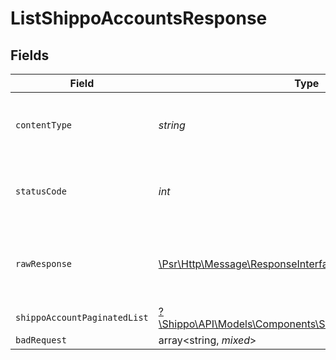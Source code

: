 # ListShippoAccountsResponse


## Fields

| Field                                                                                                              | Type                                                                                                               | Required                                                                                                           | Description                                                                                                        |
| ------------------------------------------------------------------------------------------------------------------ | ------------------------------------------------------------------------------------------------------------------ | ------------------------------------------------------------------------------------------------------------------ | ------------------------------------------------------------------------------------------------------------------ |
| `contentType`                                                                                                      | *string*                                                                                                           | :heavy_check_mark:                                                                                                 | HTTP response content type for this operation                                                                      |
| `statusCode`                                                                                                       | *int*                                                                                                              | :heavy_check_mark:                                                                                                 | HTTP response status code for this operation                                                                       |
| `rawResponse`                                                                                                      | [\Psr\Http\Message\ResponseInterface](https://www.php-fig.org/psr/psr-7/#33-psrhttpmessageresponseinterface)       | :heavy_check_mark:                                                                                                 | Raw HTTP response; suitable for custom response parsing                                                            |
| `shippoAccountPaginatedList`                                                                                       | [?\Shippo\API\Models\Components\ShippoAccountPaginatedList](../../Models/Components/ShippoAccountPaginatedList.md) | :heavy_minus_sign:                                                                                                 | N/A                                                                                                                |
| `badRequest`                                                                                                       | array<string, *mixed*>                                                                                             | :heavy_minus_sign:                                                                                                 | N/A                                                                                                                |